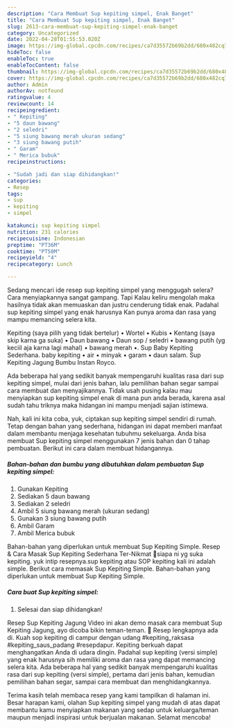 ```yaml
---
description: "Cara Membuat Sup kepiting simpel, Enak Banget"
title: "Cara Membuat Sup kepiting simpel, Enak Banget"
slug: 2613-cara-membuat-sup-kepiting-simpel-enak-banget
category: Uncategorized
date: 2022-04-28T01:55:53.020Z
image: https://img-global.cpcdn.com/recipes/ca7d35572b69b2dd/680x482cq70/sup-kepiting-simpel-foto-resep-utama.jpg
hideToc: false
enableToc: true
enableTocContent: false
thumbnail: https://img-global.cpcdn.com/recipes/ca7d35572b69b2dd/680x482cq70/sup-kepiting-simpel-foto-resep-utama.jpg
cover: https://img-global.cpcdn.com/recipes/ca7d35572b69b2dd/680x482cq70/sup-kepiting-simpel-foto-resep-utama.jpg
author: Admin
authorAv: notfound
ratingvalue: 4
reviewcount: 14
recipeingredient:
- " Kepiting"
- "5 daun bawang"
- "2 seledri"
- "5 siung bawang merah ukuran sedang"
- "3 siung bawang putih"
- " Garam"
- " Merica bubuk"
recipeinstructions:

- "Sudah jadi dan siap dihidangkan!"
categories:
- Resep
tags:
- sup
- kepiting
- simpel

katakunci: sup kepiting simpel 
nutrition: 231 calories
recipecuisine: Indonesian
preptime: "PT36M"
cooktime: "PT50M"
recipeyield: "4"
recipecategory: Lunch

---
```



Sedang mencari ide resep sup kepiting simpel yang menggugah selera? Cara menyiapkannya sangat gampang. Tapi Kalau keliru mengolah maka hasilnya tidak akan memuaskan dan justru cenderung tidak enak. Padahal sup kepiting simpel yang enak harusnya Kan punya aroma dan rasa yang mampu memancing selera kita.


Kepiting (saya pilih yang tidak bertelur) • Wortel • Kubis • Kentang (saya skip karna ga suka) • Daun bawang • Daun sop / seledri • bawang putih (yg keciil aja karna lagi mahal) • bawang merah •. Sup Baby Kepiting Sederhana. baby kepiting • air • minyak • garam • daun salam. Sup Kepiting Jagung Bumbu Instan Royco.

Ada beberapa hal yang sedikit banyak mempengaruhi kualitas rasa dari sup kepiting simpel, mulai dari jenis bahan, lalu pemilihan bahan segar sampai cara membuat dan menyajikannya. Tidak usah pusing kalau mau menyiapkan sup kepiting simpel enak di mana pun anda berada, karena asal sudah tahu triknya maka hidangan ini mampu menjadi sajian istimewa.


Nah, kali ini kita coba, yuk, ciptakan sup kepiting simpel sendiri di rumah. Tetap dengan bahan yang sederhana, hidangan ini dapat memberi manfaat dalam membantu menjaga kesehatan tubuhmu sekeluarga. Anda bisa membuat Sup kepiting simpel menggunakan 7 jenis bahan dan 0 tahap pembuatan. Berikut ini cara dalam membuat hidangannya.

<!--inarticleads1-->

##### Bahan-bahan dan bumbu yang dibutuhkan dalam pembuatan Sup kepiting simpel:

1. Gunakan  Kepiting
1. Sediakan 5 daun bawang
1. Sediakan 2 seledri
1. Ambil 5 siung bawang merah (ukuran sedang)
1. Gunakan 3 siung bawang putih
1. Ambil  Garam
1. Ambil  Merica bubuk


Bahan-bahan yang diperlukan untuk membuat Sup Kepiting Simple. Resep &amp; Cara Masak Sup Kepiting Sederhana Ter-Nikmat 🤤siapa ni yg suka kepiting. yuk intip resepnya.sup kepiting atau SOP kepiting kali ini adalah simple. Berikut cara memasak Sup Kepiting Simple. Bahan-bahan yang diperlukan untuk membuat Sup Kepiting Simple. 

<!--inarticleads2-->

##### Cara buat Sup kepiting simpel:


1. Selesai dan siap dihidangkan!

Resep Sup Kepiting Jagung Video ini akan demo masak cara membuat Sup Kepiting Jagung, ayo dicoba bikin teman-teman. 🙂 Resep lengkapnya ada di. Kuah sop kepiting di campur dengan udang #kepiting_raksasa #kepiting_saus_padang #resepdapur. Kepiting berkuah dapat menghangatkan Anda di udara dingin. Padahal sup kepiting (versi simple) yang enak harusnya sih memiliki aroma dan rasa yang dapat memancing selera kita. Ada beberapa hal yang sedikit banyak mempengaruhi kualitas rasa dari sup kepiting (versi simple), pertama dari jenis bahan, kemudian pemilihan bahan segar, sampai cara membuat dan menghidangkannya. 

Terima kasih telah membaca resep yang kami tampilkan di halaman ini. Besar harapan kami, olahan Sup kepiting simpel yang mudah di atas dapat membantu kamu menyiapkan makanan yang sedap untuk keluarga/teman maupun menjadi inspirasi untuk berjualan makanan. Selamat mencoba!
